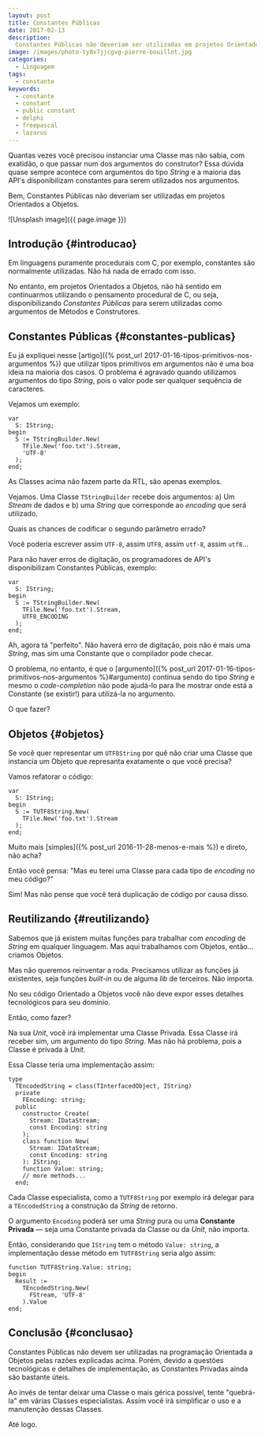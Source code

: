 ```yaml
---
layout: post
title: Constantes Públicas
date: 2017-02-13
description:
  Constantes Públicas não deveriam ser utilizadas em projetos Orientados a Objetos.
image: /images/photo-ty8v7jjcgvg-pierre-bouillot.jpg
categories: 
  - Linguagem
tags:
  - constante
keywords:
  - constante
  - constant
  - public constant
  - delphi
  - freepascal
  - lazarus
---
```


Quantas vezes você precisou instanciar uma Classe mas não sabia, com exatidão, o que passar num dos argumentos do construtor? Essa dúvida quase sempre acontece com argumentos do tipo *String* e a maioria das API's disponibilizam constantes para serem utilizados nos argumentos.

Bem, Constantes Públicas não deveriam ser utilizadas em projetos Orientados a Objetos.

<!--more-->

![Unsplash image]({{ page.image }})  

## Introdução {#introducao}

Em linguagens puramente procedurais com C, por exemplo, constantes são normalmente utilizadas. Não há nada de errado com isso.

No entanto, em projetos Orientados a Objetos, não há sentido em continuarmos utilizando o pensamento procedural de C, ou seja, disponibilizando *Constantes Públicas* para serem utilizadas como argumentos de Métodos e Construtores.

## Constantes Públicas {#constantes-publicas}

Eu já expliquei nesse [artigo]({% post_url 2017-01-16-tipos-primitivos-nos-argumentos %}) que utilizar tipos primitivos em argumentos não é uma boa ideia na maioria dos casos. O problema é agravado quando utilizamos argumentos do tipo *String*, pois o valor pode ser qualquer sequência de caracteres.

Vejamos um exemplo:

    var
      S: IString;
    begin
      S := TStringBuilder.New(
        TFile.New('foo.txt').Stream,
        'UTF-8'
      );
    end;

As Classes acima não fazem parte da RTL, são apenas exemplos.

Vejamos. Uma Classe `TStringBuilder` recebe dois argumentos: a) Um *Stream* de dados e b) uma *String* que corresponde ao *encoding* que será utilizado.

Quais as chances de codificar o segundo parâmetro errado? 

Você poderia escrever assim `UTF-8`, assim `UTF8`, assim `utf-8`, assim `utf8`...

Para não haver erros de digitação, os programadores de API's disponibilizam Constantes Públicas, exemplo:

    var
      S: IString;
    begin
      S := TStringBuilder.New(
        TFile.New('foo.txt').Stream,
        UTF8_ENCODING
      );
    end;

Ah, agora tá "perfeito". Não haverá erro de digitação, pois não é mais uma *String*, mas sim uma Constante que o compilador pode checar.

O problema, no entanto, é que o [argumento]({% post_url 2017-01-16-tipos-primitivos-nos-argumentos %}#argumento) continua sendo do tipo *String* e mesmo o *code-completion* não pode ajudá-lo para lhe mostrar onde está a Constante (se existir!) para utilizá-la no argumento.

O que fazer?

## Objetos {#objetos}

Se você quer representar um `UTF8String` por quê não criar uma Classe que instancia um Objeto que represanta exatamente o que você precisa?

Vamos refatorar o código:

    var
      S: IString;
    begin
      S := TUTF8String.New(
        TFile.New('foo.txt').Stream
      );
    end;

Muito mais [simples]({% post_url 2016-11-28-menos-e-mais %}) e direto, não acha?

Então você pensa: "Mas eu terei uma Classe para cada tipo de *encoding* no meu código?"

Sim! Mas não pense que você terá duplicação de código por causa disso.

## Reutilizando {#reutilizando}

Sabemos que já existem muitas funções para trabalhar com *encoding* de *String* em qualquer linguagem. Mas aqui trabalhamos com Objetos, então... criamos Objetos.

Mas não queremos reinventar a roda. Precisamos utilizar as funções já existentes, seja funções *built-in* ou de alguma *lib* de terceiros. Não importa.

No seu código Orientado a Objetos você não deve expor esses detalhes tecnológicos para seu domínio.

Então, como fazer?

Na sua *Unit*, você irá implementar uma Classe Privada. Essa Classe irá receber sim, um argumento do tipo *String*. Mas não há problema, pois a Classe é privada à *Unit*.

Essa Classe teria uma implementação assim:

    type
      TEncodedString = class(TInterfacedObject, IString)
      private
        FEncoding: string;
      public
        constructor Create(
          Stream: IDataStream; 
          const Encoding: string
        );
        class function New(
          Stream: IDataStream; 
          const Encoding: string
        ): IString;
        function Value: string;
        // more methods...
      end;

Cada Classe especialista, como a `TUTF8String` por exemplo irá delegar para a `TEncodedString` a construção da *String* de retorno.

O argumento `Encoding` poderá ser uma *String* pura ou uma **Constante Privada** — seja uma Constante privada da Classe ou da *Unit*, não importa.

Então, considerando que `IString` tem o método `Value: string`, a implementação desse método em `TUTF8String` seria algo assim:

    function TUTF8String.Value: string;
    begin
      Result := 
        TEncodedString.New(
          FStream, 'UTF-8'
        ).Value
    end;
    
## Conclusão {#conclusao}

Constantes Públicas não devem ser utilizadas na programação Orientada a Objetos pelas razões explicadas acima. Porém, devido a questões tecnológicas e detalhes de implementação, as Constantes Privadas ainda são bastante úteis.

Ao invés de tentar deixar uma Classe o mais gérica possível, tente "quebrá-la" em várias Classes especialistas. Assim você irá simplificar o uso e a manutenção dessas Classes.

Até logo.
